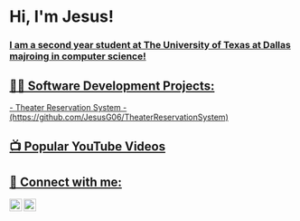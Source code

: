 <h1>Hi, I'm Jesus! <br/><a href="https://github.com/JesusG06"></h1>
<h3>I am a second year student at The University of Texas at Dallas majroing in computer science!</h3>

<h2>👨‍💻 Software Development Projects:</h2>
- Theater Reservation System</b>
  - (https://github.com/JesusG06/TheaterReservationSystem)


<h2>📺 Popular YouTube Videos</h2>


<h2> 🤳 Connect with me:</h2>

[<img align="left" alt="JoshMadakor | LinkedIn" width="22px" src="https://cdn.jsdelivr.net/npm/simple-icons@v3/icons/linkedin.svg" />][linkedin]
[<img align="left" alt="JoshMadakor | Instagram" width="22px" src="https://cdn.jsdelivr.net/npm/simple-icons@v3/icons/instagram.svg" />][instagram]

[instagram]: https://www.instagram.com/jesus.egarza/
[linkedin]: https://www.linkedin.com/in/jesus-garza06

<!--
**joshmadakor1/joshmadakor1** is a ✨ _special_ ✨ repository because its `README.md` (this file) appears on your GitHub profile.

Here are some ideas to get you started:

- 🔭 I’m currently working on ...
- 🌱 I’m currently learning ...
- 👯 I’m looking to collaborate on ...
- 🤔 I’m looking for help with ...
- 💬 Ask me about ...
- 📫 How to reach me: ...
- 😄 Pronouns: ...
- ⚡ Fun fact: ...
-->
